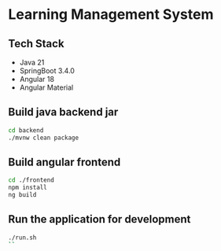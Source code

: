 # Learning Management System

## Tech Stack
- Java 21
- SpringBoot 3.4.0
- Angular 18
- Angular Material

## Build java backend jar
```bash
cd backend
./mvnw clean package
```

## Build angular frontend
```bash
cd ./frontend
npm install
ng build
```

## Run the application for development
```bash
./run.sh
``
